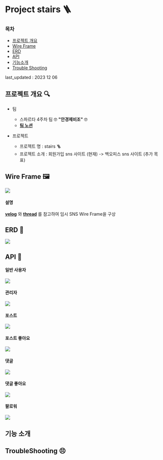 #  Project stairs 🪜 

### 목차

- <span style="color:red"> [프로젝트 개요](https://github.com/Youkamii/stairs/blob/main/README.md#%ED%94%84%EB%A1%9C%EC%A0%9D%ED%8A%B8-%EA%B0%9C%EC%9A%94-) </span>
- [Wire Frame](https://github.com/Youkamii/stairs/blob/main/README.md#wire-frame-%EF%B8%8F)
- [ERD](https://github.com/Youkamii/stairs/blob/main/README.md#erd-)
- [API](https://github.com/Youkamii/stairs/blob/main/README.md#api-)
- [기능소개](https://github.com/Youkamii/stairs/blob/main/README.md#%EA%B8%B0%EB%8A%A5-%EC%86%8C%EA%B0%9C)
- [Trouble Shooting](https://github.com/Youkamii/stairs/blob/main/README.md#troubleshooting-)

last_updated : 2023 12 06

## 프로젝트 개요 🔍

- 팀
    - 스파르타 4주차 팀 🤓 **"안경제비조"** 🤓
    - **[팀 노션](https://teamsparta.notion.site/98239d4027834769a20111b33e73224f)**
      
- 프로젝트
    - 프로젝트 명 : stairs 🪜
    - 프로젝트 소개 : 회원가입 sns 사이트 (현재) -> 백오피스 sns 사이트 (추가 목표)
 
## Wire Frame 🖼️
<img src="https://drive.google.com/uc?export=view&id=10ei4J7Y6b0W8Ym77ljgGXGEllEKOsUy6">

#### 설명
**[velog](https://velog.io/)** 와 **[thread](https://www.threads.net/)** 를 참고하여 임시 SNS Wire Frame을 구상

## ERD 🧶
<img src="https://drive.google.com/uc?export=view&id=1k1xHE6I3BdCzelfOoriUk5Ppr9WiA1lR">

## API 🧩

#### 일반 사용자
<img src="https://drive.google.com/uc?export=view&id=1N9UVsswg6gQeZvib7GZRyTV1mI4yg7wv">

#### 관리자
<img src="https://drive.google.com/uc?export=view&id=1SzWmBa2mzgznkukerl-OVqLA_RtAlFkI">

#### 포스트
<img src="https://drive.google.com/uc?export=view&id=1PA3vaNeO5iYxZspbef9-wZBzlllKZySc">

#### 포스트 좋아요
<img src="https://drive.google.com/uc?export=view&id=1eED-jTGaVrBjmu4ExrnpfdA37CrMyyKS">

#### 댓글
<img src="https://drive.google.com/uc?export=view&id=1QP95m8egVn2egTdz8nnJLapMxRFz0RWW">

#### 댓글 좋아요
<img src="https://drive.google.com/uc?export=view&id=1bOvRP49b9ydr5E0REkm4fjwNVeF99g6p">

#### 팔로워
<img src="https://drive.google.com/uc?export=view&id=1ufNQiePsnWfqMkZIaGHoaM4DO_3gZnOJ">


## 기능 소개

## TroubleShooting 😣



